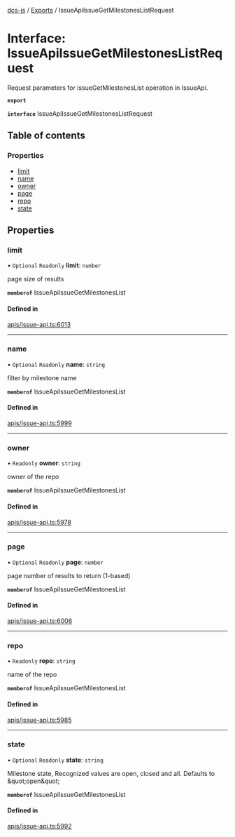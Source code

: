 [dcs-js](../README.md) / [Exports](../modules.md) / IssueApiIssueGetMilestonesListRequest

# Interface: IssueApiIssueGetMilestonesListRequest

Request parameters for issueGetMilestonesList operation in IssueApi.

**`export`**

**`interface`** IssueApiIssueGetMilestonesListRequest

## Table of contents

### Properties

- [limit](IssueApiIssueGetMilestonesListRequest.md#limit)
- [name](IssueApiIssueGetMilestonesListRequest.md#name)
- [owner](IssueApiIssueGetMilestonesListRequest.md#owner)
- [page](IssueApiIssueGetMilestonesListRequest.md#page)
- [repo](IssueApiIssueGetMilestonesListRequest.md#repo)
- [state](IssueApiIssueGetMilestonesListRequest.md#state)

## Properties

### <a id="limit" name="limit"></a> limit

• `Optional` `Readonly` **limit**: `number`

page size of results

**`memberof`** IssueApiIssueGetMilestonesList

#### Defined in

[apis/issue-api.ts:6013](https://github.com/unfoldingWord/dcs-js/blob/b29eb7a/apis/issue-api.ts#L6013)

___

### <a id="name" name="name"></a> name

• `Optional` `Readonly` **name**: `string`

filter by milestone name

**`memberof`** IssueApiIssueGetMilestonesList

#### Defined in

[apis/issue-api.ts:5999](https://github.com/unfoldingWord/dcs-js/blob/b29eb7a/apis/issue-api.ts#L5999)

___

### <a id="owner" name="owner"></a> owner

• `Readonly` **owner**: `string`

owner of the repo

**`memberof`** IssueApiIssueGetMilestonesList

#### Defined in

[apis/issue-api.ts:5978](https://github.com/unfoldingWord/dcs-js/blob/b29eb7a/apis/issue-api.ts#L5978)

___

### <a id="page" name="page"></a> page

• `Optional` `Readonly` **page**: `number`

page number of results to return (1-based)

**`memberof`** IssueApiIssueGetMilestonesList

#### Defined in

[apis/issue-api.ts:6006](https://github.com/unfoldingWord/dcs-js/blob/b29eb7a/apis/issue-api.ts#L6006)

___

### <a id="repo" name="repo"></a> repo

• `Readonly` **repo**: `string`

name of the repo

**`memberof`** IssueApiIssueGetMilestonesList

#### Defined in

[apis/issue-api.ts:5985](https://github.com/unfoldingWord/dcs-js/blob/b29eb7a/apis/issue-api.ts#L5985)

___

### <a id="state" name="state"></a> state

• `Optional` `Readonly` **state**: `string`

Milestone state, Recognized values are open, closed and all. Defaults to \&quot;open\&quot;

**`memberof`** IssueApiIssueGetMilestonesList

#### Defined in

[apis/issue-api.ts:5992](https://github.com/unfoldingWord/dcs-js/blob/b29eb7a/apis/issue-api.ts#L5992)

